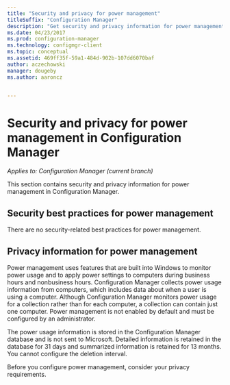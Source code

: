```yaml
---
title: "Security and privacy for power management"
titleSuffix: "Configuration Manager"
description: "Get security and privacy information for power management in Configuration Manager."
ms.date: 04/23/2017
ms.prod: configuration-manager
ms.technology: configmgr-client
ms.topic: conceptual
ms.assetid: 469ff35f-59a1-484d-902b-107dd6070baf
author: aczechowski
manager: dougeby
ms.author: aaroncz


---
```

# Security and privacy for power management in Configuration Manager

*Applies to: Configuration Manager (current branch)*

This section contains security and privacy information for power management in Configuration Manager.  

## Security best practices for power management  
 There are no security-related best practices for power management.  

## Privacy information for power management  
 Power management uses features that are built into Windows to monitor power usage and to apply power settings to computers during business hours and nonbusiness hours. Configuration Manager collects power usage information from computers, which includes data about when a user is using a computer. Although Configuration Manager monitors power usage for a collection rather than for each computer, a collection can contain just one computer. Power management is not enabled by default and must be configured by an administrator.  

 The power usage information is stored in the Configuration Manager database and is not sent to Microsoft. Detailed information is retained in the database for 31 days and summarized information is retained for 13 months. You cannot configure the deletion interval.  

 Before you configure power management, consider your privacy requirements.  

